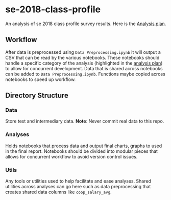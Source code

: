# se-2018-class-profile
An analysis of se 2018 class profile survey results. Here is the [Analysis plan](https://paper.dropbox.com/doc/Analysis-Plan-FFNs8uboDURRprv4qbZGQ). 

## Workflow
After data is preprocessed using `Data Preprocessing.ipynb` it will output a CSV that can be read by the various notebooks. These notebooks should handle a specific category of the analysis (highlighted in the [analysis plan](https://paper.dropbox.com/doc/Analysis-Plan-FFNs8uboDURRprv4qbZGQ)) to allow for concurrent development. Data that is shared across notebooks can be added to `Data Preprocessing.ipynb`. Functions maybe copied across notebooks to speed up workflow.

## Directory Structure
### Data
Store test and intermediary data. **Note**: Never commit real data to this repo.

### Analyses
Holds notebooks that process data and output final charts, graphs to used in the final report. Notebooks should be divided into modular pieces that allows for concurrent workflow to avoid version control issues.

### Utils
Any tools or utilities used to help facilitate and ease analyses. Shared utilities across analyses can go here such as data preprocessing that creates shared data columns like `coop_salary_avg`.

